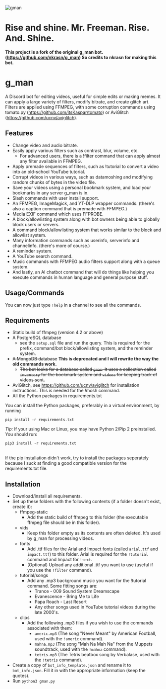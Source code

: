 ![gman](https://github.com/user-attachments/assets/f0f40d23-6de0-4ab3-b185-be5c4d32c812)
# Rise and shine. Mr. Freeman. Rise. And. Shine.
**This project is a fork of the original g_man bot. (https://github.com/nkrasn/g_man) So credits to nkrasn for making this bot.**

# g_man
A Discord bot for editing videos, useful for simple edits or making memes. It can apply a large variety of filters, modify bitrate, and create glitch art. <br>
Filters are applied using FFMPEG, with some corruption commands using tomato.py (https://github.com/itsKaspar/tomato) or AviGlitch (https://github.com/ucnv/aviglitch).

## Features
* Change video and audio bitrate.
* Easily apply various filters such as contrast, blur, volume, etc.
  * For advanced users, there is a !filter command that can apply almost any filter available in FFMPEG.
* Apply premade sequences of filters, such as !tutorial to convert a video into an old-school YouTube tutorial.
* Corrupt videos in various ways, such as datamoshing and modifying random chunks of bytes in the video file.
* Save your videos using a personal bookmark system, and load your bookmarks in any server g_man is in.
* Slash commands with user install support.
* An FFMPEG, ImageMagick, and YT-DLP wrapper commands. (there's also a caption command that is premade with FFMPEG.)
* Media EXIF command which uses FFPROBE.
* A block/allowlisting system along with bot owners being able to globally block users or servers.
* A command block/allowlisting system that works similar to the block and allowlist system.
* Many information commands such as userinfo, serverinfo and channelinfo. (there's more of course.)
* A reminder system.
* A YouTube search command.
* Music commands with FFMPEG audio filters support along with a queue system.
* And lastly, an AI chatbot command that will do things like helping you execute commands in human language and general purpose stuff.

## Usage/Commands
You can now just type `!help` in a channel to see all the commands.

## Requirements
* Static build of ffmpeg (version 4.2 or above)
* A PostgreSQL database
  * see the `setup.sql` file and run the query. This is required for the prefix, command/bot block/allowlisting system, and the reminder system.
* ~~A MongoDB database~~ **This is deprecated and I will rewrite the way the old commands work.**
  * ~~The bot looks for a database called `gman`. It uses a collection called `inventory` for the bookmark system and `videos` for keeping track of videos sent.~~
* AviGlitch, see https://github.com/ucnv/aviglitch for installation instructions. This is needed for the !mosh command.
* All the Python packages in requirements.txt

You can install the Python packages, preferably in a virtual environment, by running
```
pip install -r requirements.txt
```

*Tip:* If your using Mac or Linux, you may have Python 2/Pip 2 preinstalled. You should run:
```
pip3 install -r requirements.txt
```
<br> If the pip installation didn't work, try to install the packages seperately because I suck at finding a good compatible version for the requirements.txt file.
## Installation
* Download/install all requirements.
* Set up these folders with the following contents (if a folder doesn't exist, create it):
  * ffmpeg-static
    * Add the static build of ffmpeg to this folder (the executable ffmpeg file should be in this folder).
  * vids
    * Keep this folder empty as its contents are often deleted. It's used by g_man for processing videos.
  * fonts
    * Add .ttf files for the Arial and Impact fonts (called `arial.ttf` and `impact.ttf`) to this folder. Arial is required for the `!tutorial` command and Impact for `!text`.
    * (Optional) Upload any additional .ttf you want to use (useful if you use the `!filter` command).
  * tutorial/songs
    * Add any .mp3 background music you want for the !tutorial command. Some fitting songs are:
      * Trance - 009 Sound System Dreamscape
      * Evanescence - Bring Me to Life
      * Papa Roach - Last Resort
      * Any other songs used in YouTube tutorial videos during the late 2000's.
  * clips
    * Add the following .mp3 files if you wish to use the commands associated with them:
      * `americ.mp3` (The song "Never Meant" by American Football, used with the `!americ` command).
      * `mahna.mp3` (The song "Mah Na Mah Na" from the Muppets soundtrack, used with the `!mahna` command).
      * `tetris.mp3` (The Tetris beatbox song by Verbalase, used with the `!tetris` command).
* Create a copy of `bot_info_template.json` and rename it to `bot_info.json`. Fill it in with the appropriate information (keep the quotes).
* Run `python3 gman.py`
